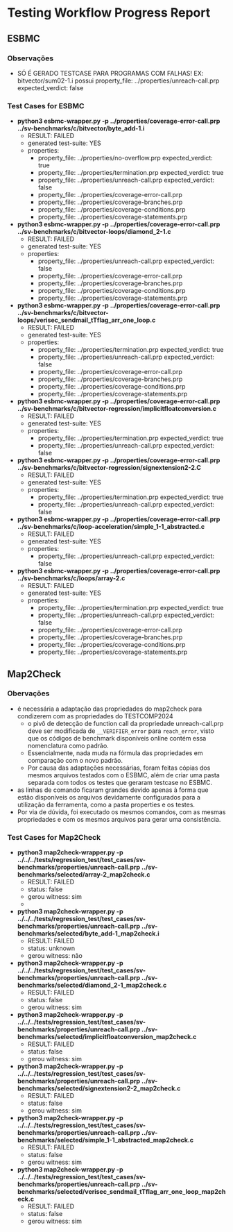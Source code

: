 # Testing Workflow Progress Report

## ESBMC

### Observações

- SÓ É GERADO TESTCASE PARA PROGRAMAS COM FALHAS! EX: bitvector/sum02-1.i possui property_file: ../properties/unreach-call.prp expected_verdict: false

### Test Cases for ESBMC

- **python3 esbmc-wrapper.py -p ../properties/coverage-error-call.prp ../sv-benchmarks/c/bitvector/byte_add-1.i**
  - RESULT: FAILED
  - generated test-suite: YES
  - properties:
    - property_file: ../properties/no-overflow.prp
      expected_verdict: true
    - property_file: ../properties/termination.prp
      expected_verdict: true
    - property_file: ../properties/unreach-call.prp
      expected_verdict: false
    - property_file: ../properties/coverage-error-call.prp
    - property_file: ../properties/coverage-branches.prp
    - property_file: ../properties/coverage-conditions.prp
    - property_file: ../properties/coverage-statements.prp
- **python3 esbmc-wrapper.py -p ../properties/coverage-error-call.prp ../sv-benchmarks/c/bitvector-loops/diamond_2-1.c**
  - RESULT: FAILED
  - generated test-suite: YES
  - properties:
    - property_file: ../properties/unreach-call.prp
      expected_verdict: false
    - property_file: ../properties/coverage-error-call.prp
    - property_file: ../properties/coverage-branches.prp
    - property_file: ../properties/coverage-conditions.prp
    - property_file: ../properties/coverage-statements.prp
- **python3 esbmc-wrapper.py -p ../properties/coverage-error-call.prp ../sv-benchmarks/c/bitvector-loops/verisec_sendmail_tTflag_arr_one_loop.c**
  - RESULT: FAILED
  - generated test-suite: YES
  - properties:
    - property_file: ../properties/termination.prp
      expected_verdict: true
    - property_file: ../properties/unreach-call.prp
      expected_verdict: false
    - property_file: ../properties/coverage-error-call.prp
    - property_file: ../properties/coverage-branches.prp
    - property_file: ../properties/coverage-conditions.prp
    - property_file: ../properties/coverage-statements.prp
- **python3 esbmc-wrapper.py -p ../properties/coverage-error-call.prp ../sv-benchmarks/c/bitvector-regression/implicitfloatconversion.c**
  - RESULT: FAILED
  - generated test-suite: YES
  - properties:
    - property_file: ../properties/termination.prp
      expected_verdict: true
    - property_file: ../properties/unreach-call.prp
      expected_verdict: false
- **python3 esbmc-wrapper.py -p ../properties/coverage-error-call.prp ../sv-benchmarks/c/bitvector-regression/signextension2-2.C**
  - RESULT: FAILED
  - generated test-suite: YES
  - properties:
    - property_file: ../properties/termination.prp
      expected_verdict: true
    - property_file: ../properties/unreach-call.prp
      expected_verdict: false
- **python3 esbmc-wrapper.py -p ../properties/coverage-error-call.prp ../sv-benchmarks/c/loop-acceleration/simple_1-1_abstracted.c**
  - RESULT: FAILED
  - generated test-suite: YES
  - properties:
    - property_file: ../properties/unreach-call.prp
      expected_verdict: false
- **python3 esbmc-wrapper.py -p ../properties/coverage-error-call.prp ../sv-benchmarks/c/loops/array-2.c**
  - RESULT: FAILED
  - generated test-suite: YES
  - properties:
    - property_file: ../properties/termination.prp
      expected_verdict: true
    - property_file: ../properties/unreach-call.prp
      expected_verdict: false
    - property_file: ../properties/coverage-error-call.prp
    - property_file: ../properties/coverage-branches.prp
    - property_file: ../properties/coverage-conditions.prp
    - property_file: ../properties/coverage-statements.prp

## Map2Check

### Obervações

- é necessária a adaptação das propriedades do map2check para condizerem com as propriedades do TESTCOMP2024
  - o pivô de detecção de function call da propriedade unreach-call.prp deve ser modificada de `__VERIFIER_error` para `reach_error`, visto que os códigos de benchmark disponíveis online contém essa nomenclatura como padrão.
  - Essencialmente, nada muda na fórmula das propriedades em comparação com o novo padrão.
  - Por causa das adaptações necessárias, foram feitas cópias dos mesmos arquivos testados com o ESBMC, além de criar uma pasta separada com todos os testes que geraram testcase no ESBMC.
- as linhas de comando ficaram grandes devido apenas à forma que estão disponíveis os arquivos devidamente configurados para a utilização da ferramenta, como a pasta properties e os testes.
- Por via de dúvida, foi executado os mesmos comandos, com as mesmas propriedades e com os mesmos arquivos para gerar uma consistência.

### Test Cases for Map2Check

- **python3 map2check-wrapper.py -p ../../../tests/regression_test/test_cases/sv-benchmarks/properties/unreach-call.prp ../sv-benchmarks/selected/array-2_map2check.c**
  - RESULT: FAILED
  - status: false
  - gerou witness: sim
  - 
- **python3 map2check-wrapper.py -p ../../../tests/regression_test/test_cases/sv-benchmarks/properties/unreach-call.prp ../sv-benchmarks/selected/byte_add-1_map2check.i**
  - RESULT: FAILED
  - status: unknown
  - gerou witness: não
- **python3 map2check-wrapper.py -p ../../../tests/regression_test/test_cases/sv-benchmarks/properties/unreach-call.prp ../sv-benchmarks/selected/diamond_2-1_map2check.c**
  - RESULT: FAILED
  - status: false
  - gerou witness: sim
- **python3 map2check-wrapper.py -p ../../../tests/regression_test/test_cases/sv-benchmarks/properties/unreach-call.prp ../sv-benchmarks/selected/implicitfloatconversion_map2check.c**
  - RESULT: FAILED
  - status: false
  - gerou witness: sim
- **python3 map2check-wrapper.py -p ../../../tests/regression_test/test_cases/sv-benchmarks/properties/unreach-call.prp ../sv-benchmarks/selected/signextension2-2_map2check.c**
  - RESULT: FAILED
  - status: false
  - gerou witness: sim
- **python3 map2check-wrapper.py -p ../../../tests/regression_test/test_cases/sv-benchmarks/properties/unreach-call.prp ../sv-benchmarks/selected/simple_1-1_abstracted_map2check.c**
  - RESULT: FAILED
  - status: false
  - gerou witness: sim
- **python3 map2check-wrapper.py -p ../../../tests/regression_test/test_cases/sv-benchmarks/properties/unreach-call.prp ../sv-benchmarks/selected/verisec_sendmail_tTflag_arr_one_loop_map2check.c**
  - RESULT: FAILED
  - status: false
  - gerou witness: sim